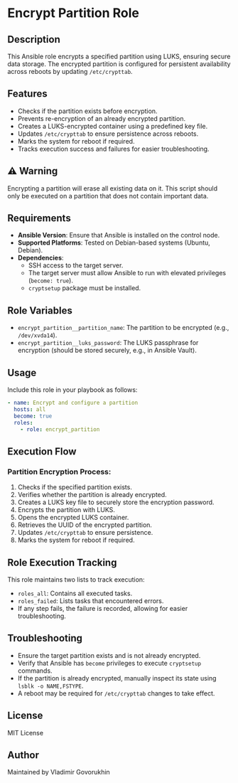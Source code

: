 # Encrypt Partition Role

## Description
This Ansible role encrypts a specified partition using LUKS, ensuring secure data storage. The encrypted partition is configured for persistent availability across reboots by updating `/etc/crypttab`.

## Features
- Checks if the partition exists before encryption.
- Prevents re-encryption of an already encrypted partition.
- Creates a LUKS-encrypted container using a predefined key file.
- Updates `/etc/crypttab` to ensure persistence across reboots.
- Marks the system for reboot if required.
- Tracks execution success and failures for easier troubleshooting.

## **⚠️ Warning**
Encrypting a partition will erase all existing data on it. This script should only be executed on a partition that does not contain important data.

## Requirements
- **Ansible Version**: Ensure that Ansible is installed on the control node.
- **Supported Platforms**: Tested on Debian-based systems (Ubuntu, Debian).
- **Dependencies**:
  - SSH access to the target server.
  - The target server must allow Ansible to run with elevated privileges (`become: true`).
  - `cryptsetup` package must be installed.

## Role Variables
- `encrypt_partition__partition_name`: The partition to be encrypted (e.g., `/dev/xvda14`).
- `encrypt_partition__luks_password`: The LUKS passphrase for encryption (should be stored securely, e.g., in Ansible Vault).

## Usage
Include this role in your playbook as follows:

```yaml
- name: Encrypt and configure a partition
  hosts: all
  become: true
  roles:
    - role: encrypt_partition
```

## Execution Flow
### Partition Encryption Process:
1. Checks if the specified partition exists.
2. Verifies whether the partition is already encrypted.
3. Creates a LUKS key file to securely store the encryption password.
4. Encrypts the partition with LUKS.
5. Opens the encrypted LUKS container.
6. Retrieves the UUID of the encrypted partition.
7. Updates `/etc/crypttab` to ensure persistence.
8. Marks the system for reboot if required.

## Role Execution Tracking
This role maintains two lists to track execution:
- `roles_all`: Contains all executed tasks.
- `roles_failed`: Lists tasks that encountered errors.
- If any step fails, the failure is recorded, allowing for easier troubleshooting.

## Troubleshooting
- Ensure the target partition exists and is not already encrypted.
- Verify that Ansible has `become` privileges to execute `cryptsetup` commands.
- If the partition is already encrypted, manually inspect its state using `lsblk -o NAME,FSTYPE`.
- A reboot may be required for `/etc/crypttab` changes to take effect.

## License
MIT License

## Author
Maintained by Vladimir Govorukhin

